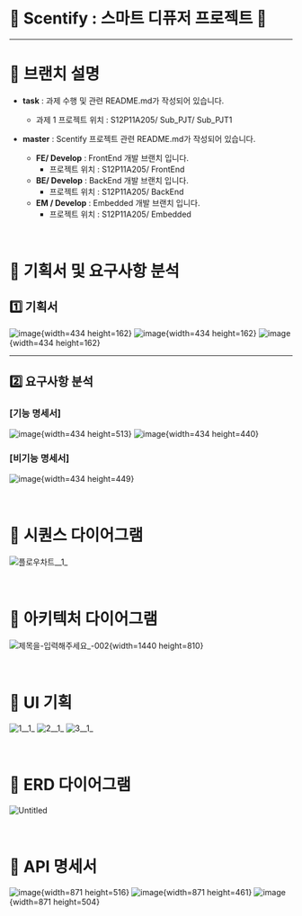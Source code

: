 # 💜 Scentify : 스마트 디퓨저 프로젝트 💜

---

# 📌 브랜치 설명
- **task** : 과제 수행 및 관련 README.md가 작성되어 있습니다.
    - 과제 1 프로젝트 위치 : S12P11A205/ Sub_PJT/ Sub_PJT1

- **master** : Scentify 프로젝트 관련 README.md가 작성되어 있습니다.
    - **FE/ Develop** : FrontEnd 개발 브랜치 입니다.
        - 프로젝트 위치 : S12P11A205/ FrontEnd
    - **BE/ Develop** : BackEnd 개발 브랜치 입니다.
        - 프로젝트 위치 : S12P11A205/ BackEnd
    - **EM / Develop** : Embedded 개발 브랜치 입니다.
        - 프로젝트 위치 : S12P11A205/ Embedded

<br>

# 📌 기획서 및 요구사항 분석
## 1️⃣ 기획서
![image](/uploads/6c83953a8e0fc12d0d145f7576724bc4/image.png){width=434 height=162}
![image](/uploads/661ca29ea486c53180be1e4e48ca9276/image.png){width=434 height=162}
![image](/uploads/e7e18582a2f99835c172c14f1284b7e7/image.png){width=434 height=162}

---

## 2️⃣ 요구사항 분석
### **[기능 명세서]**
![image](/uploads/706bddf2796238e110e9fa15bdf2f22b/image.png){width=434 height=513}
![image](/uploads/6583f0713f3e4133c8c43b71d55e08b8/image.png){width=434 height=440}

### **[비기능 명세서]**
![image](/uploads/1d4daef782b7037dc4d44817a698de3f/image.png){width=434 height=449}

<br>

# 📌 시퀀스 다이어그램
![플로우차트__1_](/uploads/3b851b6ce0faef01896a6dfe439e99f0/플로우차트__1_.png)

<br>

# 📌 아키텍처 다이어그램
![제목을-입력해주세요_-002](/uploads/77893ad96877a18c95373934d64eb897/제목을-입력해주세요_-002.png){width=1440 height=810}

<br>

# 📌 UI 기획
![1__1_](/uploads/9e62a0fdb450fdd06c0943cc12b2662b/1__1_.png)
![2__1_](/uploads/e29f79ab3518faab66d5e7b66c0ba148/2__1_.png)
![3__1_](/uploads/f932b93a63f39811609a3ea44cd901f5/3__1_.png)

<br>

# 📌 ERD 다이어그램
![Untitled](/uploads/6969039fd2a703988aaabf8f21dac0ec/Untitled.png)

<br>

# 📌 API 명세서
![image](/uploads/55f0a4241db1e1e68b27249bf1380626/image.png){width=871 height=516}
![image](/uploads/9e8285c8c12bd44908c172cc899e5b29/image.png){width=871 height=461}
![image](/uploads/afa29cc78f5b4d2309a22e24f365746e/image.png){width=871 height=504}
